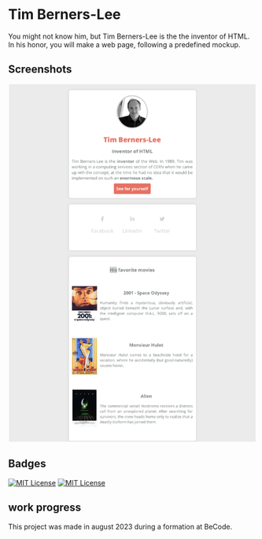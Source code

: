 # Tim Berners-Lee

You might not know him, but Tim Berners-Lee is the the inventor of HTML. In his honor, you will make a web page, following a predefined mockup.


## Screenshots

![Page Screenshot](readme-ressources/page-screenshot.png)


## Badges

[![MIT License](https://img.shields.io/badge/CSS-purple.svg)](https://choosealicense.com/licenses/mit/)
[![MIT License](https://img.shields.io/badge/HTML-red.svg)](https://choosealicense.com/licenses/mit/)


## work progress

This project was made in august 2023 during a formation at BeCode.